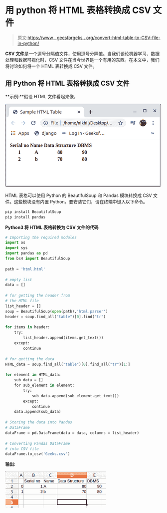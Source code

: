 # 用 python 将 HTML 表格转换成 CSV 文件

> 原文:[https://www . geesforgeks . org/convert-html-table-to-CSV-file-in-python/](https://www.geeksforgeeks.org/convert-html-table-into-csv-file-in-python/)

**CSV 文件**是一个逗号分隔值文件，使用逗号分隔值。当我们谈论机器学习、数据处理和数据可视化时，CSV 文件在当今世界是一个有用的东西。在本文中，我们将讨论如何将一个 HTML 表转换成 CSV 文件。

## 用 Python 将 HTML 表格转换成 CSV 文件

**示例:**假设 HTML 文件看起来像，

![python-html-table-to-csv](img/eef0d444e5e341bc6f1f198fc3a9e7ea.png)

HTML 表格可以使用 Python 的 BeautifulSoup 和 Pandas 模块转换成 CSV 文件。这些模块没有内置 Python。要安装它们，请在终端中键入以下命令。

```py
pip install BeautifulSoup
pip install pandas

```

**Python3 将 HTML 表格转换为 CSV 文件的代码**

```py
# Importing the required modules 
import os
import sys
import pandas as pd
from bs4 import BeautifulSoup

path = 'html.html'

# empty list
data = []

# for getting the header from
# the HTML file
list_header = []
soup = BeautifulSoup(open(path),'html.parser')
header = soup.find_all("table")[0].find("tr")

for items in header:
    try:
        list_header.append(items.get_text())
    except:
        continue

# for getting the data 
HTML_data = soup.find_all("table")[0].find_all("tr")[1:]

for element in HTML_data:
    sub_data = []
    for sub_element in element:
        try:
            sub_data.append(sub_element.get_text())
        except:
            continue
    data.append(sub_data)

# Storing the data into Pandas
# DataFrame 
dataFrame = pd.DataFrame(data = data, columns = list_header)

# Converting Pandas DataFrame
# into CSV file
dataFrame.to_csv('Geeks.csv')
```

**输出:**

![python-html-to-csv](img/86c903b82c9fd80bb0b707bc5ee24f10.png)